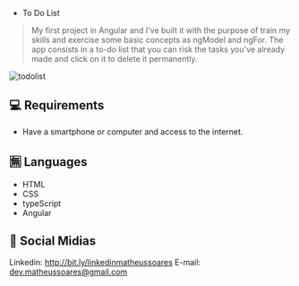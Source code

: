 * To Do List




> My first project in Angular and I've built it with the purpose of train my skills and exercise some basic concepts as ngModel and ngFor. The app consists in a to-do list that you can risk the tasks you've already made and click on it to delete it permanently.

![todolist](https://user-images.githubusercontent.com/100249571/187821577-c46676ea-3059-4517-94ab-d8e043bfebc9.png)



## 💻 Requirements

* Have a smartphone or computer and access to the internet.

## 🈚 Languages

* HTML
* CSS
* typeScript
* Angular

## 📱 Social Midias

Linkedin: http://bit.ly/linkedinmatheussoares
E-mail: dev.matheussoares@gmail.com



